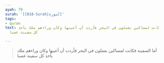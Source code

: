 ```yaml
---
ayah: 79
surah: '[[018-Surah|سورة]]'
tags:
- quran
text: أما السفينة فكانت لمساكين يعملون في البحر فأردت أن أعيبها وكان وراءهم ملك يأخذ
  كل سفينة غصبا

---
```

> أما السفينة فكانت لمساكين يعملون في البحر فأردت أن أعيبها وكان وراءهم ملك يأخذ كل سفينة غصبا
